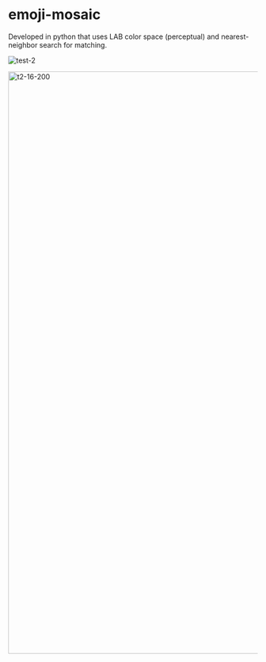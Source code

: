 # emoji-mosaic
Developed in python that uses LAB color space (perceptual) and nearest-neighbor search for matching.


![test-2](https://github.com/user-attachments/assets/d274ae64-335e-4620-bf3a-ed8525c97394)


<img width="1600" height="1175" alt="t2-16-200" src="https://github.com/user-attachments/assets/151c8078-396e-48ce-90de-817328425487" />

